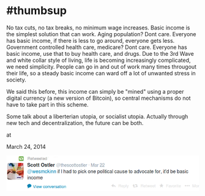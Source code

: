 # #thumbsup



No tax cuts, no tax breaks, no minimum wage increases. Basic income is the simplest solution that can work. Aging population? Dont care. Everyone has basic income, if there is less to go around, everyone gets less. Government controlled health care, medicare? Dont care. Everyone has basic income, use that to buy health care, and drugs. Due to the 3rd Wave and white collar style of living, life is becoming increasingly complicated, we need simplicity. People can go in and out of work many times througout their life, so a steady basic income can ward off a lot of unwanted stress in society. 

We said this before,  this income can simply be "mined" using a proper digital currency (a new version of Bitcoin), so central mechanisms do not have to take part in this scheme. 

Some talk about a liberterian utopia, or socialist utopia. Actually through new tech and decentralization, the future can be both.   







at

March 24, 2014















![](Screenshotfrom2014-03-24083615.png)
